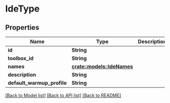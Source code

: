 # IdeType

## Properties

Name | Type | Description | Notes
------------ | ------------- | ------------- | -------------
**id** | **String** |  | 
**toolbox_id** | **String** |  | 
**names** | [**crate::models::IdeNames**](IdeNames.md) |  | 
**description** | **String** |  | 
**default_warmup_profile** | **String** |  | 

[[Back to Model list]](../README.md#documentation-for-models) [[Back to API list]](../README.md#documentation-for-api-endpoints) [[Back to README]](../README.md)



